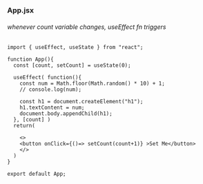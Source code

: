 ### App.jsx
###### whenever count variable changes, useEffect fn triggers
```
import { useEffect, useState } from "react";

function App(){
  const [count, setCount] = useState(0);

  useEffect( function(){
    const num = Math.floor(Math.random() * 10) + 1;
    // console.log(num);
    
    const h1 = document.createElement("h1");
    h1.textContent = num;
    document.body.appendChild(h1);
  }, [count] )
  return(

    <>
    <button onClick={()=> setCount(count+1)} >Set Me</button>
    </>
  )
}

export default App;
```
